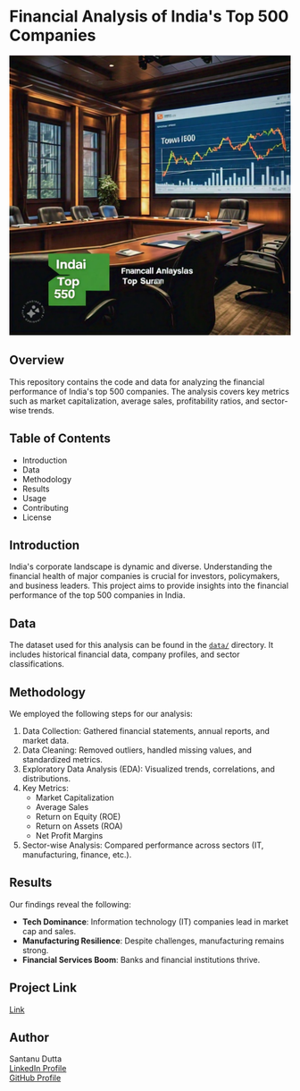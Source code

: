 

# Financial Analysis of India's Top 500 Companies

<p align="center">
  <img width="750" height="500" src="Github picture/Thumbnail.jpg">
</p>

## Overview

This repository contains the code and data for analyzing the financial performance of India's top 500 companies. The analysis covers key metrics such as market capitalization, average sales, profitability ratios, and sector-wise trends.

## Table of Contents

- Introduction
- Data
- Methodology
- Results
- Usage
- Contributing
- License

## Introduction

India's corporate landscape is dynamic and diverse. Understanding the financial health of major companies is crucial for investors, policymakers, and business leaders. This project aims to provide insights into the financial performance of the top 500 companies in India.

## Data

The dataset used for this analysis can be found in the [`data/`](https://github.com/SantanuDutta1/Financial-Analysis-of-India-s-top-500-companies/blob/main/Financial%20Analytics%20data.csv) directory. It includes historical financial data, company profiles, and sector classifications.

## Methodology

We employed the following steps for our analysis:

1. Data Collection: Gathered financial statements, annual reports, and market data.
2. Data Cleaning: Removed outliers, handled missing values, and standardized metrics.
3. Exploratory Data Analysis (EDA): Visualized trends, correlations, and distributions.
4. Key Metrics:
   - Market Capitalization
   - Average Sales
   - Return on Equity (ROE)
   - Return on Assets (ROA)
   - Net Profit Margins
5. Sector-wise Analysis: Compared performance across sectors (IT, manufacturing, finance, etc.).

## Results

Our findings reveal the following:

- **Tech Dominance**: Information technology (IT) companies lead in market cap and sales.
- **Manufacturing Resilience**: Despite challenges, manufacturing remains strong.
- **Financial Services Boom**: Banks and financial institutions thrive.

## Project Link
[Link](https://github.com/SantanuDutta1/Financial-Analysis-of-India-s-top-500-companies/blob/main/Financial%20Analysis%20org.pbix)

## Author
Santanu Dutta  
[LinkedIn Profile](www.linkedin.com/in/santanu-dutta-b7048a255)  
[GitHub Profile](https://github.com/SantanuDutta1)  



